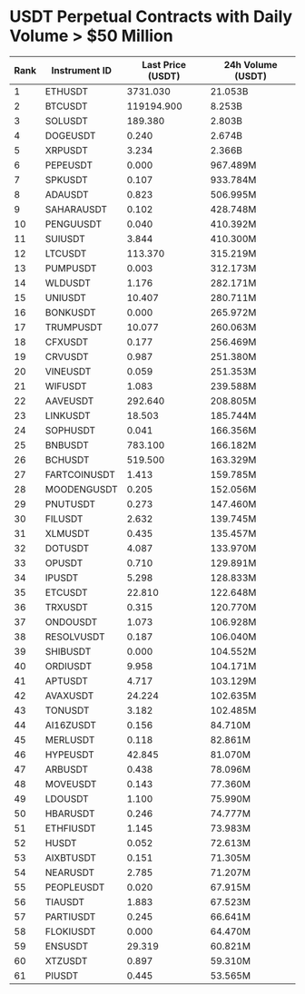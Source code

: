 # USDT Perpetual Contracts with Daily Volume > $50 Million

| Rank | Instrument ID | Last Price (USDT) | 24h Volume (USDT) |
|------|---------------|-------------------|-------------------|
| 1 | ETHUSDT | 3731.030 | 21.053B |
| 2 | BTCUSDT | 119194.900 | 8.253B |
| 3 | SOLUSDT | 189.380 | 2.803B |
| 4 | DOGEUSDT | 0.240 | 2.674B |
| 5 | XRPUSDT | 3.234 | 2.366B |
| 6 | PEPEUSDT | 0.000 | 967.489M |
| 7 | SPKUSDT | 0.107 | 933.784M |
| 8 | ADAUSDT | 0.823 | 506.995M |
| 9 | SAHARAUSDT | 0.102 | 428.748M |
| 10 | PENGUUSDT | 0.040 | 410.392M |
| 11 | SUIUSDT | 3.844 | 410.300M |
| 12 | LTCUSDT | 113.370 | 315.219M |
| 13 | PUMPUSDT | 0.003 | 312.173M |
| 14 | WLDUSDT | 1.176 | 282.171M |
| 15 | UNIUSDT | 10.407 | 280.711M |
| 16 | BONKUSDT | 0.000 | 265.972M |
| 17 | TRUMPUSDT | 10.077 | 260.063M |
| 18 | CFXUSDT | 0.177 | 256.469M |
| 19 | CRVUSDT | 0.987 | 251.380M |
| 20 | VINEUSDT | 0.059 | 251.353M |
| 21 | WIFUSDT | 1.083 | 239.588M |
| 22 | AAVEUSDT | 292.640 | 208.805M |
| 23 | LINKUSDT | 18.503 | 185.744M |
| 24 | SOPHUSDT | 0.041 | 166.356M |
| 25 | BNBUSDT | 783.100 | 166.182M |
| 26 | BCHUSDT | 519.500 | 163.329M |
| 27 | FARTCOINUSDT | 1.413 | 159.785M |
| 28 | MOODENGUSDT | 0.205 | 152.056M |
| 29 | PNUTUSDT | 0.273 | 147.460M |
| 30 | FILUSDT | 2.632 | 139.745M |
| 31 | XLMUSDT | 0.435 | 135.457M |
| 32 | DOTUSDT | 4.087 | 133.970M |
| 33 | OPUSDT | 0.710 | 129.891M |
| 34 | IPUSDT | 5.298 | 128.833M |
| 35 | ETCUSDT | 22.810 | 122.648M |
| 36 | TRXUSDT | 0.315 | 120.770M |
| 37 | ONDOUSDT | 1.073 | 106.928M |
| 38 | RESOLVUSDT | 0.187 | 106.040M |
| 39 | SHIBUSDT | 0.000 | 104.552M |
| 40 | ORDIUSDT | 9.958 | 104.171M |
| 41 | APTUSDT | 4.717 | 103.129M |
| 42 | AVAXUSDT | 24.224 | 102.635M |
| 43 | TONUSDT | 3.182 | 102.485M |
| 44 | AI16ZUSDT | 0.156 | 84.710M |
| 45 | MERLUSDT | 0.118 | 82.861M |
| 46 | HYPEUSDT | 42.845 | 81.070M |
| 47 | ARBUSDT | 0.438 | 78.096M |
| 48 | MOVEUSDT | 0.143 | 77.360M |
| 49 | LDOUSDT | 1.100 | 75.990M |
| 50 | HBARUSDT | 0.246 | 74.777M |
| 51 | ETHFIUSDT | 1.145 | 73.983M |
| 52 | HUSDT | 0.052 | 72.613M |
| 53 | AIXBTUSDT | 0.151 | 71.305M |
| 54 | NEARUSDT | 2.785 | 71.207M |
| 55 | PEOPLEUSDT | 0.020 | 67.915M |
| 56 | TIAUSDT | 1.883 | 67.523M |
| 57 | PARTIUSDT | 0.245 | 66.641M |
| 58 | FLOKIUSDT | 0.000 | 64.470M |
| 59 | ENSUSDT | 29.319 | 60.821M |
| 60 | XTZUSDT | 0.897 | 59.310M |
| 61 | PIUSDT | 0.445 | 53.565M |
